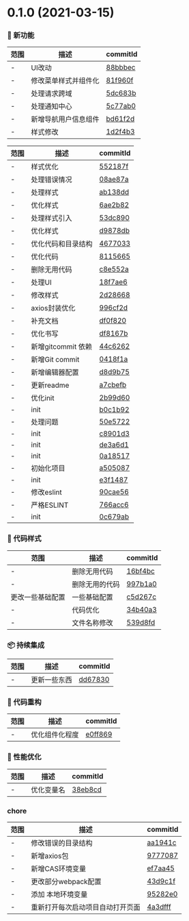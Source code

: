# 0.1.0 (2021-03-15)

### 🌟 新功能
范围|描述|commitId
--|--|--
 - | UI改动 | [88bbbec](http://192.168.200.205/qianduan/components/vue_init_cli/commits/88bbbec)
 - | 修改菜单样式并组件化 | [81f960f](http://192.168.200.205/qianduan/components/vue_init_cli/commits/81f960f)
 - | 处理请求跨域 | [5dc683b](http://192.168.200.205/qianduan/components/vue_init_cli/commits/5dc683b)
 - | 处理通知中心 | [5c77ab0](http://192.168.200.205/qianduan/components/vue_init_cli/commits/5c77ab0)
 - | 新增导航用户信息组件 | [bd61f2d](http://192.168.200.205/qianduan/components/vue_init_cli/commits/bd61f2d)
 - | 样式修改 | [1d2f4b3](http://192.168.200.205/qianduan/components/vue_init_cli/commits/1d2f4b3)


范围|描述|commitId
--|--|--
 - | 样式优化 | [552187f](http://192.168.200.205/qianduan/components/vue_init_cli/commits/552187f)
 - | 处理错误情况 | [08ae87a](http://192.168.200.205/qianduan/components/vue_init_cli/commits/08ae87a)
 - | 处理样式 | [ab138dd](http://192.168.200.205/qianduan/components/vue_init_cli/commits/ab138dd)
 - | 优化样式 | [6ae2b82](http://192.168.200.205/qianduan/components/vue_init_cli/commits/6ae2b82)
 - | 处理样式引入 | [53dc890](http://192.168.200.205/qianduan/components/vue_init_cli/commits/53dc890)
 - | 优化样式 | [d9878db](http://192.168.200.205/qianduan/components/vue_init_cli/commits/d9878db)
 - | 优化代码和目录结构 | [4677033](http://192.168.200.205/qianduan/components/vue_init_cli/commits/4677033)
 - | 优化代码 | [8115665](http://192.168.200.205/qianduan/components/vue_init_cli/commits/8115665)
 - | 删除无用代码 | [c8e552a](http://192.168.200.205/qianduan/components/vue_init_cli/commits/c8e552a)
 - | 处理UI | [18f7ae6](http://192.168.200.205/qianduan/components/vue_init_cli/commits/18f7ae6)
 - | 修改样式 | [2d28668](http://192.168.200.205/qianduan/components/vue_init_cli/commits/2d28668)
 - | axios封装优化 | [996cf2d](http://192.168.200.205/qianduan/components/vue_init_cli/commits/996cf2d)
 - | 补充文档 | [df0f820](http://192.168.200.205/qianduan/components/vue_init_cli/commits/df0f820)
 - | 优化书写 | [df8167b](http://192.168.200.205/qianduan/components/vue_init_cli/commits/df8167b)
 - | 新增gitcommit 依赖 | [44c6262](http://192.168.200.205/qianduan/components/vue_init_cli/commits/44c6262)
 - | 新增Git commit | [0418f1a](http://192.168.200.205/qianduan/components/vue_init_cli/commits/0418f1a)
 - | 新增编辑器配置 | [d8d9b75](http://192.168.200.205/qianduan/components/vue_init_cli/commits/d8d9b75)
 - | 更新readme | [a7cbefb](http://192.168.200.205/qianduan/components/vue_init_cli/commits/a7cbefb)
 - | 优化init | [2b99d60](http://192.168.200.205/qianduan/components/vue_init_cli/commits/2b99d60)
 - | init | [b0c1b92](http://192.168.200.205/qianduan/components/vue_init_cli/commits/b0c1b92)
 - | 处理问题 | [50e5722](http://192.168.200.205/qianduan/components/vue_init_cli/commits/50e5722)
 - | init | [c8901d3](http://192.168.200.205/qianduan/components/vue_init_cli/commits/c8901d3)
 - | init | [de3a6d1](http://192.168.200.205/qianduan/components/vue_init_cli/commits/de3a6d1)
 - | init | [0a18517](http://192.168.200.205/qianduan/components/vue_init_cli/commits/0a18517)
 - | 初始化项目 | [a505087](http://192.168.200.205/qianduan/components/vue_init_cli/commits/a505087)
 - | init | [e3f1487](http://192.168.200.205/qianduan/components/vue_init_cli/commits/e3f1487)
 - | 修改eslint | [90cae56](http://192.168.200.205/qianduan/components/vue_init_cli/commits/90cae56)
 - | 严格ESLINT | [766acc6](http://192.168.200.205/qianduan/components/vue_init_cli/commits/766acc6)
 - | init | [0c679ab](http://192.168.200.205/qianduan/components/vue_init_cli/commits/0c679ab)


### 🎨 代码样式
范围|描述|commitId
--|--|--
 - | 删除无用代码 | [16bf4bc](http://192.168.200.205/qianduan/components/vue_init_cli/commits/16bf4bc)
 - | 删除无用的代码 | [997b1a0](http://192.168.200.205/qianduan/components/vue_init_cli/commits/997b1a0)
 更改一些基础配置 | 一些基础配置 | [c5d267c](http://192.168.200.205/qianduan/components/vue_init_cli/commits/c5d267c)
 - | 代码优化 | [34b40a3](http://192.168.200.205/qianduan/components/vue_init_cli/commits/34b40a3)
 - | 文件名称修改 | [539d8fd](http://192.168.200.205/qianduan/components/vue_init_cli/commits/539d8fd)


### 📦 持续集成
范围|描述|commitId
--|--|--
 - | 更新一些东西 | [dd67830](http://192.168.200.205/qianduan/components/vue_init_cli/commits/dd67830)


### 🔨 代码重构
范围|描述|commitId
--|--|--
 - | 优化组件化程度 | [e0ff869](http://192.168.200.205/qianduan/components/vue_init_cli/commits/e0ff869)


### 🚀 性能优化
范围|描述|commitId
--|--|--
 - | 优化变量名 | [38eb8cd](http://192.168.200.205/qianduan/components/vue_init_cli/commits/38eb8cd)


### chore
范围|描述|commitId
--|--|--
 - | 修改错误的目录结构 | [aa1941c](http://192.168.200.205/qianduan/components/vue_init_cli/commits/aa1941c)
 - | 新增axios包 | [9777087](http://192.168.200.205/qianduan/components/vue_init_cli/commits/9777087)
 - | 新增CAS环境变量 | [ef7aa45](http://192.168.200.205/qianduan/components/vue_init_cli/commits/ef7aa45)
 - | 更改部分webpack配置 | [43d9c1f](http://192.168.200.205/qianduan/components/vue_init_cli/commits/43d9c1f)
 - | 添加 本地环境变量 | [95282e0](http://192.168.200.205/qianduan/components/vue_init_cli/commits/95282e0)
 - | 重新打开每次启动项目自动打开页面 | [4a3dfff](http://192.168.200.205/qianduan/components/vue_init_cli/commits/4a3dfff)

